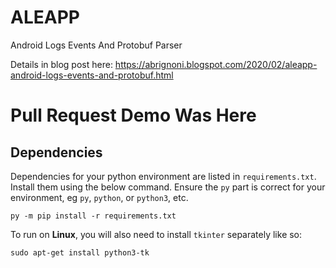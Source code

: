 # ALEAPP
Android Logs Events And Protobuf Parser

Details in blog post here: https://abrignoni.blogspot.com/2020/02/aleapp-android-logs-events-and-protobuf.html  

# Pull Request Demo Was Here

## Dependencies

Dependencies for your python environment are listed in `requirements.txt`. Install them using the below command. Ensure the `py` part is correct for your environment, eg `py`, `python`, or `python3`, etc.

`py -m pip install -r requirements.txt`

To run on **Linux**, you will also need to install `tkinter` separately like so:

`sudo apt-get install python3-tk`
